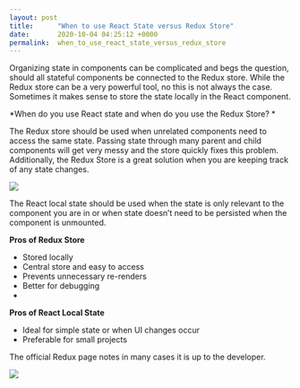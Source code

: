 ```yaml
---
layout: post
title:      "When to use React State versus Redux Store"
date:       2020-10-04 04:25:12 +0000
permalink:  when_to_use_react_state_versus_redux_store
---
```



Organizing state in components can be complicated and begs the question, should all stateful components be connected to the Redux store. While the Redux store can be a very powerful tool, no this is not always the case. Sometimes it makes sense to store the state locally in the React component.  

*When do you use React state and when do you use the Redux Store? *

The Redux store should be used when unrelated components need to access the same state. Passing state through many parent and child components will get very messy and the store quickly fixes this problem.  Additionally, the Redux Store is a great solution when you are keeping track of any state changes. 

![](https://i.imgur.com/1C1vjMd.png)

The React local state should be used when the state is only relevant to the component you are in or when state doesn’t need to be persisted when the component is unmounted. 

**Pros of Redux Store**
* Stored locally 
* Central store and easy to access
* Prevents unnecessary re-renders
* Better for debugging
* 

**Pros of React Local State**
* Ideal for simple state or when UI changes occur
* Preferable for small projects

The official Redux page notes in many cases it is up to the developer. 


![](https://imgur.com/ge7ZNby.png)

